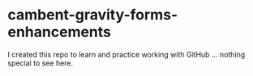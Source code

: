 # cambent-gravity-forms-enhancements

I created this repo to learn and practice working with GitHub ... nothing special to see here.
